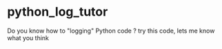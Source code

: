 # python_log_tutor
Do you know how to "logging" Python code ? try this code, lets me know what you think

